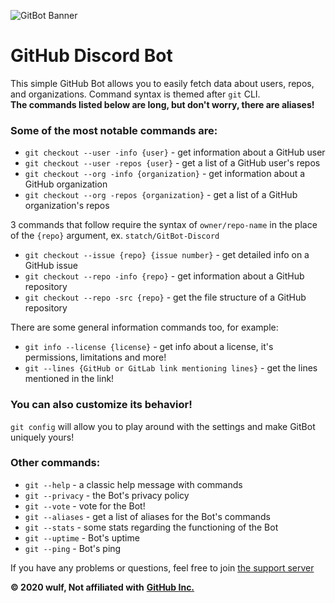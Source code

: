 ![GitBot Banner](https://media.discordapp.net/attachments/756583860736753774/775486381669220382/GitBot_1.png?width=1443&height=361)

# GitHub Discord Bot

This simple GitHub Bot allows you to easily fetch data about users, repos, and organizations.
Command syntax is themed after `git` CLI.<br/>**The commands listed below are long, but don't worry, there are aliases!**

### Some of the most notable commands are:
- `git checkout --user -info {user}` - get information about a GitHub user
- `git checkout --user -repos {user}` - get a list of a GitHub user's repos
- `git checkout --org -info {organization}` - get information about a GitHub organization
- `git checkout --org -repos {organization}` - get a list of a GitHub organization's repos

3 commands that follow require the syntax of `owner/repo-name` in the place of the `{repo}` argument, ex. `statch/GitBot-Discord`

- `git checkout --issue {repo} {issue number}` - get detailed info on a GitHub issue
- `git checkout --repo -info {repo}` - get information about a GitHub repository
- `git checkout --repo -src {repo}` - get the file structure of a GitHub repository

There are some general information commands too, for example:
- `git info --license {license}` - get info about a license, it's permissions, limitations and more!
- `git --lines {GitHub or GitLab link mentioning lines}` - get the lines mentioned in the link!

### You can also customize its behavior!
`git config` will allow you to play around with the settings and make GitBot uniquely yours!

### Other commands:
- `git --help` - a classic help message with commands
- `git --privacy` - the Bot's privacy policy
- `git --vote` - vote for the Bot!
- `git --aliases` - get a list of aliases for the Bot's commands
- `git --stats` - some stats regarding the functioning of the Bot
- `git --uptime` - Bot's uptime
- `git --ping` - Bot's ping

If you have any problems or questions, feel free to join [the support server](https://discord.gg/3e5fwpA)

**© 2020 wulf, Not affiliated with** [**GitHub Inc.**](https://github.com/)

